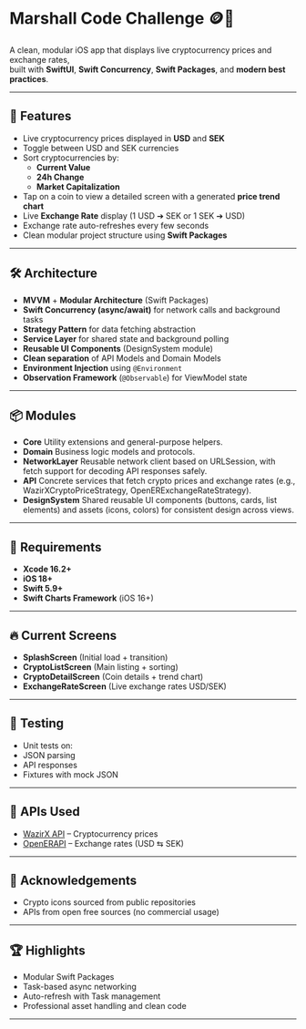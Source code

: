 # Marshall Code Challenge 🪙🚀

A clean, modular iOS app that displays live cryptocurrency prices and exchange rates,  
built with **SwiftUI**, **Swift Concurrency**, **Swift Packages**, and **modern best practices**.

---

## 📱 Features

- Live cryptocurrency prices displayed in **USD** and **SEK**
- Toggle between USD and SEK currencies
- Sort cryptocurrencies by:
  - **Current Value**
  - **24h Change**
  - **Market Capitalization**
- Tap on a coin to view a detailed screen with a generated **price trend chart**
- Live **Exchange Rate** display (1 USD ➔ SEK or 1 SEK ➔ USD)
- Exchange rate auto-refreshes every few seconds
- Clean modular project structure using **Swift Packages**

---

## 🛠 Architecture

- **MVVM** + **Modular Architecture** (Swift Packages)
- **Swift Concurrency (async/await)** for network calls and background tasks
- **Strategy Pattern** for data fetching abstraction
- **Service Layer** for shared state and background polling
- **Reusable UI Components** (DesignSystem module)
- **Clean separation** of API Models and Domain Models
- **Environment Injection** using `@Environment`
- **Observation Framework** (`@Observable`) for ViewModel state

---

## 📦 Modules

- **Core** Utility extensions and general-purpose helpers.
- **Domain** Business logic models and protocols.
- **NetworkLayer** Reusable network client based on URLSession, with fetch support for decoding API responses safely.
- **API** Concrete services that fetch crypto prices and exchange rates (e.g., WazirXCryptoPriceStrategy, OpenERExchangeRateStrategy).
- **DesignSystem** Shared reusable UI components (buttons, cards, list elements) and assets (icons, colors) for consistent design across views.

---

## 🚀 Requirements

- **Xcode 16.2+**
- **iOS 18+**
- **Swift 5.9+**
- **Swift Charts Framework** (iOS 16+)

---

## 🔥 Current Screens

- **SplashScreen** (Initial load + transition)
- **CryptoListScreen** (Main listing + sorting)
- **CryptoDetailScreen** (Coin details + trend chart)
- **ExchangeRateScreen** (Live exchange rates USD/SEK)

---

## 🧪 Testing

- Unit tests on:
- JSON parsing
- API responses
- Fixtures with mock JSON

---

## 🧩 APIs Used

- [WazirX API](https://api.wazirx.com/sapi/v1/tickers/24hr) – Cryptocurrency prices
- [OpenERAPI](https://open.er-api.com/) – Exchange rates (USD ⇆ SEK)

---

## 🙏 Acknowledgements

- Crypto icons sourced from public repositories
- APIs from open free sources (no commercial usage)

---

## 🏆 Highlights

- Modular Swift Packages
- Task-based async networking
- Auto-refresh with Task management
- Professional asset handling and clean code

---
